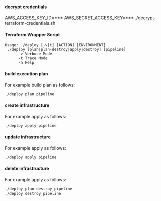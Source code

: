 #### decrypt credentials
AWS_ACCESS_KEY_ID=*** AWS_SECRET_ACCESS_KEY=*** ./decrypt-terraform-credentials.sh 
#### Terraform Wrapper Script
```
Usage: ./deploy [-v|t] [ACTION] [ENVIRONMENT]
 ./deploy [plan|plan-destroy|apply|destroy] [pipeline]
      -v Verbose Mode
      -t Trace Mode
      -h Help
```
#### build execution plan
For example build plan as follows:
```bash
./deploy plan pipeline
```
#### create infrastructure
For example apply as follows:
```bash
./deploy apply pipeline
```
#### update infrastructure
For example apply as follows:
```bash
./deploy apply pipeline
```
#### delete infrastructure
For example apply as follows:
```bash
./deploy plan-destroy pipeline
./deploy destroy pipeline
```
